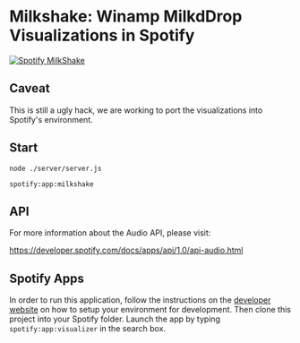 Milkshake: Winamp MilkdDrop Visualizations in Spotify
======

[![Spotify MilkShake](http://img.youtube.com/vi/ztRrsHhH2f0/0.jpg)](http://www.youtube.com/watch?v=ztRrsHhH2f0)

Caveat 
---
This is still a ugly hack, we are working to port the visualizations into Spotify's environment.

Start
---
```
node ./server/server.js

spotify:app:milkshake
```


API
---
For more information about the Audio API, please visit:

https://developer.spotify.com/docs/apps/api/1.0/api-audio.html


Spotify Apps
---------------

In order to run this application, follow the instructions on the [developer website](https://developer.spotify.com/technologies/apps/guidelines/developer/)
on how to setup your environment for development. Then clone this project into your Spotify folder.
Launch the app by typing `spotify:app:visualizer` in the search box.
